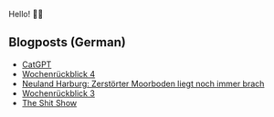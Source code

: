 Hello! 👋🏻

## Blogposts (German)
<!-- BLOG-POST-LIST:START -->
- [CatGPT](https://maurice-renck.de/de/notes/2023/catgpt)
- [Wochenrückblick 4](https://maurice-renck.de/de/blog/2023/kw-4)
- [Neuland Harburg: Zerstörter Moorboden liegt noch immer brach](https://maurice-renck.de/de/notes/2023/1675000509)
- [Wochenrückblick 3](https://maurice-renck.de/de/blog/2023/kw-3)
- [The Shit Show](https://maurice-renck.de/de/notes/2023/the-shit-show)
<!-- BLOG-POST-LIST:END -->

<!--
**mauricerenck/mauricerenck** is a ✨ _special_ ✨ repository because its `README.md` (this file) appears on your GitHub profile.

Here are some ideas to get you started:

- 🔭 I’m currently working on ...
- 🌱 I’m currently learning ...
- 👯 I’m looking to collaborate on ...
- 🤔 I’m looking for help with ...
- 💬 Ask me about ...
- 📫 How to reach me: ...
- 😄 Pronouns: ...
- ⚡ Fun fact: ...
-->
